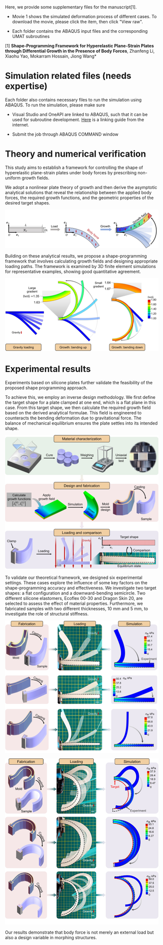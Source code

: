 Here, we provide some supplementary files for the manuscript[1]. 

- Movie 1 shows the simulated deformation process of different cases. To download the movie, please click the item, then click "View raw". 

- Each folder contains the ABAQUS input files and the corresponding UMAT subroutines

[1] **Shape-Programming Framework for Hyperelastic Plane-Strain Plates through Differential Growth in the Presence of Body Forces**, Zhanfeng Li, Xiaohu Yao, Mokarram Hossain, Jiong Wang*



# Simulation related files (needs expertise)

Each folder also contains necessary files to run the simulation using ABAQUS. To run the simulation, please make sure 

- Visual Studio and OneAPI are linked to ABAQUS, such that it can be used for subroutine development. [Here](https://www.researchgate.net/publication/349991987_Linking_ABAQUS_20192020_and_Intel_oneAPI_Base_Toolkit_FORTRAN_Compiler) is a linking guide from the internet. 

- Submit the job through ABAQUS COMMAND window


# Theory and numerical verification

This study aims to establish a framework for controlling the shape of hyperelastic plane-strain plates under body forces by prescribing non-uniform growth fields. 

We adopt a nonlinear plate theory of growth and then derive the asymptotic analytical solutions that reveal the relationship between the applied body forces, the required growth functions, and the geometric properties of the desired target shapes. 

![Theory](https://github.com/Jeff97/Programming-Plane-Strain-Plates-through-Growth-Under-Body-Forces/blob/main/Theory.jpg)

Building on these analytical results, we propose a shape-programming framework that involves calculating growth fields and designing appropriate loading paths. The framework is examined by 3D finite element simulations for representative examples, showing good quantitative agreement. 

![SimulationResults](https://github.com/Jeff97/Programming-Plane-Strain-Plates-through-Growth-Under-Body-Forces/blob/main/SimulationResults.jpg)

# Experimental results

Experiments based on silicone plates further validate the feasibility of the proposed shape programming approach. 

To achieve this, we employ an inverse design methodology. We first define the target shape for a plate clamped at one end, which is a flat plane in this case. From this target shape, we then calculate the required growth field based on the derived analytical formulae. This field is engineered to counteracts the bending deformation due to gravitational force. The balance of mechanical equilibrium ensures the plate settles into its intended shape. 

![ExperimentMethod](https://github.com/Jeff97/Programming-Plane-Strain-Plates-through-Growth-Under-Body-Forces/blob/main/ExperimentMethod.jpg)

To validate our theoretical framework, we designed six experimental settings. These cases explore the influence of some key factors on the shape-programming accuracy and effectiveness. We investigate two target shapes: a flat configuration and a downward-bending semicircle. Two different silicone elastomers, Ecoflex 00-30 and Dragon Skin 20, are selected to assess the effect of material properties. Furthermore, we fabricated samples with two different thicknesses, 10 mm and 5 mm, to investigate the role of structural stiffness.

![ExperimentResult1](https://github.com/Jeff97/Programming-Plane-Strain-Plates-through-Growth-Under-Body-Forces/blob/main/ExperimentResult1.jpg)

![ExperimentResult2](https://github.com/Jeff97/Programming-Plane-Strain-Plates-through-Growth-Under-Body-Forces/blob/main/ExperimentResult2.jpg)

Our results demonstrate that body force is not merely an external load but also a design variable in morphing structures. 